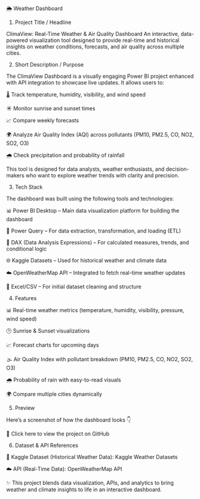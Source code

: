 🌦️ Weather Dashboard
1. Project Title / Headline

ClimaView: Real-Time Weather & Air Quality Dashboard
An interactive, data-powered visualization tool designed to provide real-time and historical insights on weather conditions, forecasts, and air quality across multiple cities.

2. Short Description / Purpose

The ClimaView Dashboard is a visually engaging Power BI project enhanced with API integration to showcase live updates.
It allows users to:

🌡️ Track temperature, humidity, visibility, and wind speed

☀️ Monitor sunrise and sunset times

📈 Compare weekly forecasts

🌍 Analyze Air Quality Index (AQI) across pollutants (PM10, PM2.5, CO, NO2, SO2, O3)

🌧️ Check precipitation and probability of rainfall

This tool is designed for data analysts, weather enthusiasts, and decision-makers who want to explore weather trends with clarity and precision.

3. Tech Stack

The dashboard was built using the following tools and technologies:

📊 Power BI Desktop – Main data visualization platform for building the dashboard

🔄 Power Query – For data extraction, transformation, and loading (ETL)

🧮 DAX (Data Analysis Expressions) – For calculated measures, trends, and conditional logic

🌐 Kaggle Datasets – Used for historical weather and climate data

☁️ OpenWeatherMap API – Integrated to fetch real-time weather updates

📂 Excel/CSV – For initial dataset cleaning and structure

4. Features

📊 Real-time weather metrics (temperature, humidity, visibility, pressure, wind speed)

🕒 Sunrise & Sunset visualizations

📈 Forecast charts for upcoming days

🌫️ Air Quality Index with pollutant breakdown (PM10, PM2.5, CO, NO2, SO2, O3)

🌧️ Probability of rain with easy-to-read visuals

🌍 Compare multiple cities dynamically

5. Preview

Here’s a screenshot of how the dashboard looks 👇

🔗 Click here to view the project on GitHub

6. Dataset & API References

📂 Kaggle Dataset (Historical Weather Data): Kaggle Weather Datasets

☁️ API (Real-Time Data): OpenWeatherMap API

✨ This project blends data visualization, APIs, and analytics to bring weather and climate insights to life in an interactive dashboard.
